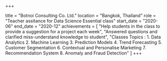 +++

title = "Botnoi Consulting Co. Ltd."
location = "Bangkok, Thailand"
role = "Teacher assitance for Data Science Essential class"
start_date = "2020-06"
end_date = "2020-12"
achievements = [
  "Help students in the class to provide a suggestion for a project each week",
  "Answered questions and clarified miss-understand knowledge to student",
  "Classes Topics : 1. Data Analytics 2. Machine Learning 3. Prediction Models 4. Trend Forecasting 5. Customer Segmentation 6. Contextual and Personalise Marketing 7. Recommendation System 8. Anomaly and Fraud Detection"
]
+++
